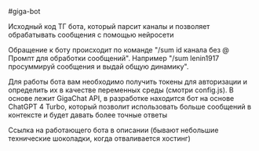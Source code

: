 #giga-bot

Исходный код ТГ бота, который парсит каналы и позволяет обрабатывать сообщения с помощью нейросети

Обращение к боту происходит по команде "/sum id канала без @ Промпт для обработки сообщений". Например "/sum lenin1917 просуммируй сообщения и выдай общую динамику".

Для работы бота вам необходимо получить токены для авторизации и определить их в качестве переменных среды (смотри config.js). В основе лежит GigaChat API, в разработке находится бот на основе ChatGPT 4 Turbo, который позволит использовать больше сообщений в контексте и будет давать более точные ответы

Ссылка на работающего бота в описании (бывают небольшие технические шоколадки, когда отваливается хостинг)
